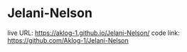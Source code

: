 # Jelani-Nelson
live URL: https://aklog-1.github.io/Jelani-Nelson/
code link: https://github.com/Aklog-1/Jelani-Nelson
